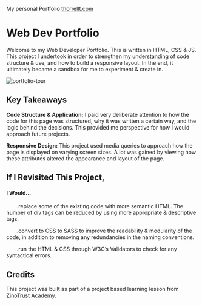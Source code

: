 My personal Portfolio [thorrellt.com](https://thorrellt.github.io/practice-portfolio/)

# Web Dev Portfolio

Welcome to my Web Developer Portfolio. This is written in HTML, CSS & JS. This project I undertook in order to strengthen my understanding of code structure & use, and how to build a responsive layout. In the end, it ultimately became a sandbox for me to experiment & create in.

![portfolio-tour](https://user-images.githubusercontent.com/64343445/165014072-d4af5deb-0db8-4d01-aa82-8ad41d04dddb.gif)

## Key Takeaways


**Code Structure & Application:** I paid very deliberate attention to how the code for this page was structured, why it was written a certain way, and the logic behind the decisions. This provided me perspective for how I would approach future projects.

**Responsive Design:** This project used media queries to approach how the page is displayed on varying screen sizes. A lot was gained by viewing how these attributes altered the appearance and layout of the page.

## If I Revisited This Project, 
#### I Would...

&nbsp;&nbsp;&nbsp;&nbsp;&nbsp;&nbsp;..replace some of the existing code with more semantic HTML. The number of div tags can be reduced by using more appropriate & descriptive tags.

&nbsp;&nbsp;&nbsp;&nbsp;&nbsp;&nbsp;..convert to CSS to SASS to improve the readability & modularity of the code, in addition to removing any redundancies in the naming conventions.

&nbsp;&nbsp;&nbsp;&nbsp;&nbsp;&nbsp;..run the HTML & CSS through W3C’s Validators to check for any syntactical errors.

## Credits

This project was built as part of a project based learning lesson from [  
ZinoTrust Academy.](https://www.youtube.com/watch?v=Dl2mqs1mfZo)
